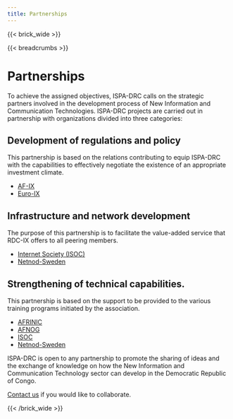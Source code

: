 ```yaml
---
title: Partnerships
---
```

{{< brick_wide >}}

{{< breadcrumbs >}}

# Partnerships

To achieve the assigned objectives, ISPA-DRC calls on the strategic partners involved in the development process of New Information and Communication Technologies. ISPA-DRC projects are carried out in partnership with organizations divided into three categories:

## Development of regulations and policy
This partnership is based on the relations contributing to equip ISPA-DRC with the capabilities to effectively negotiate the existence of an appropriate investment climate.

- <a href="https://www.af-ix.net/">AF-IX</a>
- <a href="<https://www.euro-ix.net/en/">Euro-IX</a>

## Infrastructure and network development
The purpose of this partnership is to facilitate the value-added service that RDC-IX offers to all peering members.

- <a href="https://www.internetsociety.org/">Internet Society (ISOC)</a>
- <a href="https://www.netnod.se/">Netnod-Sweden</a>

## Strengthening of technical capabilities.
This partnership is based on the support to be provided to the various training programs initiated by the association.

- <a href="https://afrinic.net/">AFRINIC</a>
- <a href="https://www.afnog.org/index.php">AFNOG</a>
- <a href="https://www.internetsociety.org/">ISOC</a>
- <a href="https://www.netnod.se/">Netnod-Sweden</a>

ISPA-DRC is open to any partnership to promote the sharing of ideas and the exchange of knowledge on how the New Information and Communication Technology sector can develop in the Democratic Republic of Congo.

<a href="mailto:info@ispa-drc.cd">Contact us</a> if you would like to collaborate.

{{< /brick_wide >}}